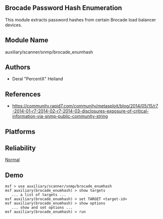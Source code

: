 ## Brocade Password Hash Enumeration

This module extracts password hashes from certain Brocade 
load balancer devices.


## Module Name
auxiliary/scanner/snmp/brocade_enumhash

## Authors
* Deral "PercentX" Heiland


## References
* https://community.rapid7.com/community/metasploit/blog/2014/05/15/r7-2014-01-r7-2014-02-r7-2014-03-disclosures-exposure-of-critical-information-via-snmp-public-community-string




## Platforms


## Reliability
[Normal](https://github.com/rapid7/metasploit-framework/wiki/Exploit-Ranking)

## Demo

```
msf > use auxiliary/scanner/snmp/brocade_enumhash
msf auxiliary(brocade_enumhash) > show targets
   ... a list of targets ...
msf auxiliary(brocade_enumhash) > set TARGET <target-id>
msf auxiliary(brocade_enumhash) > show options
   ... show and set options ...
msf auxiliary(brocade_enumhash) > run
```
    
    